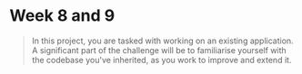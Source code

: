 # Week 8 and 9

> In this project, you are tasked with working on an existing application. A significant part of the challenge will be to familiarise yourself with the codebase you've inherited, as you work to improve and extend it.